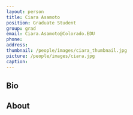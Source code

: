 ```yaml
---
layout: person
title: Ciara Asamoto
position: Graduate Student
group: grad
email: Ciara.Asamoto@Colorado.EDU
phone:
address:
thumbnail: /people/images/ciara_thumbnail.jpg
picture: /people/images/ciara.jpg
caption:
---
```


## Bio

## About

